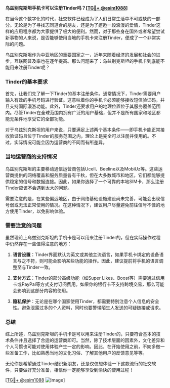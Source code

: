 **乌兹别克斯坦手机卡可以注册Tinder吗？[[TG💪+ @esim1088](https://t.me/s/esim1088)]**

在当今这个数字化的时代，社交软件已经成为了人们日常生活中不可或缺的一部分。无论是为了寻找志同道合的朋友，还是为了邂逅一段浪漫的爱情，Tinder这样的应用程序都为大家提供了极大的便利。然而，对于那些身在国外或者希望尝试新事物的人来说，是否能够使用当地的手机卡来注册Tinder，便成了一个非常实际的问题。

乌兹别克斯坦作为中亚地区的重要国家之一，近年来随着经济的发展和社会的进步，互联网普及率也在逐年提高。那么问题来了：乌兹别克斯坦的手机卡到底能不能用来注册Tinder呢？

### Tinder的基本要求

首先，让我们先了解一下Tinder的基本注册条件。通常情况下，Tinder需要用户输入有效的手机号码进行验证。这意味着你的手机卡必须能够接收短信验证码，并且支持国际漫游功能。此外，Tinder还要求用户的地理位置位于其服务覆盖范围内。尽管Tinder在全球范围内拥有广泛的用户基础，但并不是所有国家和地区都能无条件地享受它的全部功能。

对于乌兹别克斯坦的用户来说，只要满足上述两个基本条件——即手机卡能正常接收验证码且位于Tinder的服务范围之内，理论上是完全可以注册并使用的。不过，实际情况可能会因为运营商的不同而有所差异。

### 当地运营商的支持情况

乌兹别克斯坦的主要移动通信运营商包括Ucell、Beeline以及MobiUz等。这些运营商提供的网络覆盖和服务质量各有千秋，但在大多数城市和地区，它们都能够提供稳定的信号和数据连接。因此，如果你选择了一个可靠的本地SIM卡，那么注册Tinder应该不会遇到太大的问题。

需要注意的是，在某些偏远地区，由于网络基础设施建设尚未完善，可能会出现信号弱或无法正常使用的情况。在这种情况下，建议用户尽量避免前往信号不佳的地方使用Tinder，以免影响体验。

### 需要注意的问题

虽然理论上乌兹别克斯坦的手机卡是可以用来注册Tinder的，但在实际操作过程中仍然存在一些值得注意的地方：

1. **语言设置**：Tinder界面默认为英文或其他主流语言，如果手机卡绑定的设备语言与之不符，则可能会影响某些功能的操作。因此，建议提前将手机的语言调整至与Tinder一致。
   
2. **支付方式**：Tinder的部分高级功能（如Super Likes、Boost等）需要通过信用卡或PayPal等方式支付订阅费用。如果你的银行卡不支持跨境交易，那么可能会影响到这部分内容的使用。

3. **隐私保护**：无论是在哪个国家使用Tinder，都需要特别注意个人信息的安全性。避免泄露过多的个人资料，同时也要警惕陌生人发送的可疑链接或请求。

### 总结

综上所述，乌兹别克斯坦的手机卡是可以用来注册Tinder的，只要符合基本的技术条件并且选择了合适的运营商即可。当然，除了技术层面的因素外，文化差异和个人习惯也可能对使用体验产生一定的影响。因此，在开始使用之前，不妨多做一些准备工作，比如熟悉当地的文化习俗、了解其他用户的反馈意见等等。

无论你是希望通过Tinder结识新朋友，还是仅仅想体验一下这款流行的社交软件，只要做好充分准备，相信你一定能够享受到愉快的使用过程！

[[TG💪+ @esim1088](https://t.me/s/esim1088) ![Image](https://i.postimg.cc/4NQfJmqS/Snipaste-2025-05-13-00-14-12.png)]